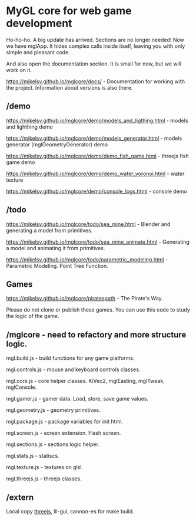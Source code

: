 # MyGL core for web game development

Ho-ho-ho. A big update has arrived. Sections are no longer needed! Now we have mglApp. It hides complex calls inside itself, leaving you with only simple and pleasant code.

And also open the documentation section. It is small for now, but we will work on it.

https://mikelsv.github.io/mglcore/docs/ - Documentation for working with the project. Information about versions is also there.


## /demo
https://mikelsv.github.io/mglcore/demo/models_and_ligthing.html - models and lighthing demo

https://mikelsv.github.io/mglcore/demo/models_generator.html - models generator (mglGeometryGenerator) demo

https://mikelsv.github.io/mglcore/demo/demo_fish_game.html - threejs fish game demo

https://mikelsv.github.io/mglcore/demo/demo_water_voronoi.html - water texture

https://mikelsv.github.io/mglcore/demo/console_logs.html - console demo

## /todo

https://mikelsv.github.io/mglcore/todo/sea_mine.html - Blender and generating a model from primitives.

https://mikelsv.github.io/mglcore/todo/sea_mine_animate.html - Generating a model and animating it from primitives.

https://mikelsv.github.io/mglcore/todo/parametric_modeling.html - Parametric Modeling. Point Tree Function.

## Games
https://mikelsv.github.io/mglcore/piratespath - The Pirate's Way.

Please do not clone or publish these games.
You can use this code to study the logic of the game.

## /mglcore - need to refactory and more structure logic.
mgl.build.js - build functions for any game platforms.

mgl.controls.js - mouse and keyboard controls classes.

mgl.core.js - core helper classes. KiVec2, mglEasting, mglTweak, mglConsole.

mgl.gamer.js - gamer data. Load, store, save game values.

mgl.geometry.js - geometry primitives.

mgl.package.js - package variables for init html.

mgl.screen.js - screen extension. Flash screen.

mgl.sections.js - sections logic helper.

mgl.stats.js - statiscs.

mgl.texture.js - textures on glsl.

mgl.threejs.js - threejs classes.

## /extern
Local copy [threejs](https://github.com/mrdoob/three.js), lil-gui, cannon-es for make build.
